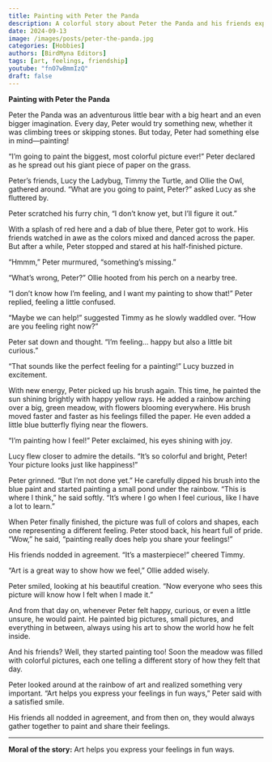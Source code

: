 ```yaml
---
title: Painting with Peter the Panda
description: A colorful story about Peter the Panda and his friends expressing their feelings through art.
date: 2024-09-13
image: /images/posts/peter-the-panda.jpg
categories: [Hobbies]
authors: [BirdMyna Editors]
tags: [art, feelings, friendship]
youtube: "fnO7wBmmIzQ"
draft: false
---
```


**Painting with Peter the Panda**

Peter the Panda was an adventurous little bear with a big heart and an even bigger imagination. Every day, Peter would try something new, whether it was climbing trees or skipping stones. But today, Peter had something else in mind—painting!

“I’m going to paint the biggest, most colorful picture ever!” Peter declared as he spread out his giant piece of paper on the grass.

Peter’s friends, Lucy the Ladybug, Timmy the Turtle, and Ollie the Owl, gathered around. “What are you going to paint, Peter?” asked Lucy as she fluttered by.

Peter scratched his furry chin, “I don’t know yet, but I’ll figure it out.”

With a splash of red here and a dab of blue there, Peter got to work. His friends watched in awe as the colors mixed and danced across the paper. But after a while, Peter stopped and stared at his half-finished picture.

“Hmmm,” Peter murmured, “something’s missing.”

“What’s wrong, Peter?” Ollie hooted from his perch on a nearby tree.

“I don’t know how I’m feeling, and I want my painting to show that!” Peter replied, feeling a little confused.

“Maybe we can help!” suggested Timmy as he slowly waddled over. “How are you feeling right now?”

Peter sat down and thought. “I’m feeling… happy but also a little bit curious.”

“That sounds like the perfect feeling for a painting!” Lucy buzzed in excitement.

With new energy, Peter picked up his brush again. This time, he painted the sun shining brightly with happy yellow rays. He added a rainbow arching over a big, green meadow, with flowers blooming everywhere. His brush moved faster and faster as his feelings filled the paper. He even added a little blue butterfly flying near the flowers.

“I’m painting how I feel!” Peter exclaimed, his eyes shining with joy.

Lucy flew closer to admire the details. “It’s so colorful and bright, Peter! Your picture looks just like happiness!”

Peter grinned. “But I’m not done yet.” He carefully dipped his brush into the blue paint and started painting a small pond under the rainbow. “This is where I think,” he said softly. “It’s where I go when I feel curious, like I have a lot to learn.”

When Peter finally finished, the picture was full of colors and shapes, each one representing a different feeling. Peter stood back, his heart full of pride. “Wow,” he said, “painting really does help you share your feelings!”

His friends nodded in agreement. “It’s a masterpiece!” cheered Timmy.

“Art is a great way to show how we feel,” Ollie added wisely.

Peter smiled, looking at his beautiful creation. “Now everyone who sees this picture will know how I felt when I made it.”

And from that day on, whenever Peter felt happy, curious, or even a little unsure, he would paint. He painted big pictures, small pictures, and everything in between, always using his art to show the world how he felt inside.

And his friends? Well, they started painting too! Soon the meadow was filled with colorful pictures, each one telling a different story of how they felt that day.

Peter looked around at the rainbow of art and realized something very important. “Art helps you express your feelings in fun ways,” Peter said with a satisfied smile.

His friends all nodded in agreement, and from then on, they would always gather together to paint and share their feelings.

---

**Moral of the story:** Art helps you express your feelings in fun ways.
